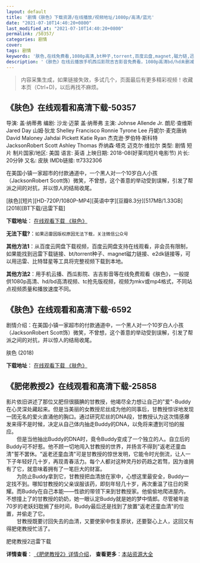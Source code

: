 ```yaml
---
layout: default
title: '剧情《肤色》下载资源/在线播放/视频地址/1080p/高清/蓝光'
date: "2021-07-10T14:40:20+0800"
last_modified_at: "2021-07-10T14:40:20+0800"
permalink: /50357/
categories: 剧情
cover:
tags: 剧情
keywords: '肤色,在线免费看,1080p高清,bt种子,torrent,百度云盘,magnet,磁力链,迅雷下载资源'
description: '《肤色》在线云播放手机西瓜影院吉吉影音免费看，1080p高清bd/hd未删减完整版和tc抢先枪版，mkv/mp4格式，附带bt/torrent种子、magnet/磁力链、百度云盘、网盘资源迅雷下载链接'
---
```


>内容采集生成，如果链接失效，多试几个，页面最后有更多精彩视频！收藏本页（Ctrl+D)，以后再找不麻烦。


## 《肤色》在线观看和高清下载-50357

导演: 盖·纳蒂弗 编剧: 沙龙·迈蒙 盖·纳蒂弗 主演: Johnse Allende Jr. 朗尼·查维斯 Jared Day 山姆·狄龙 Shelley Francisco Ronnie Tyrone Lee 丹妮尔·麦克唐纳 David Maloney Jahdai Pickett Katie Ryan 杰克逊·罗伯特·斯科特 JacksonRobert Scott Ashley Thomas 乔纳森·塔克 迈克尔·维拉尔 类型: 剧情 短片 制片国家/地区: 美国 语言: 英语 上映日期: 2018-08(好莱坞短片电影节) 片长: 20分钟 又名: 皮肤 IMDb链接: tt7332306

在美国小镇一家超市的付款通道中，一个黑人对一个10岁白人小孩（JacksonRobert Scott饰）微笑，不曾想，这个善意的举动受到误解，引发了帮派之间的对抗，并以惊人的结局收尾。


[肤色][短片][HD-720P/1080P-MP4][英语中字][豆瓣8.3分][517MB/1.33GB][2018][BT下载/迅雷下载]

**下载地址**： [在线观看下载 《肤色》](https://www.btdx8.com/torrent/fs_2018.html) 


**无法下载?**：`如果迅雷因版权原因无法下载，关注微信公众号 `

**其他方法1**：从百度云网盘下载视频，百度云网盘支持在线观看，非会员有限制，如果能找到迅雷下载链接、bt/torrent种子、magnet磁力链接、e2dk链接等，可以用迅雷、比特彗星等工具将完整视频下载到本地。

**其他方法2**：用手机云播、西瓜影院、吉吉影音等在线免费观看《肤色》，一般提供1080p高清、hd/bd高清视频、tc抢先版视频，视频为mkv或mp4格式，不同站点视频质量和播放速度不同。


## 《肤色》在线观看和高清下载-6592

剧情介绍：在美国小镇一家超市的付款通道中，一个黑人对一个10岁白人小孩（JacksonRobert Scott饰）微笑，不曾想，这个善意的举动受到误解，引发了帮派之间的对抗，并以惊人的结局收尾。


肤色 (2018)

**下载地址**： [在线观看下载 《肤色》](https://www.btbtdy.me/btdy/dy14671.html) 


## 《肥佬教授2》在线观看和高清下载-25858

影片依旧讲述了那位又肥但很腼腆的甘教授，他竭尽全力想让自己的"爱"-Buddy在心灵深处藏起来。但是当美丽的女教授尼丝成为他的同事后，甘教授惊讶地发现一团无名的爱火直涌他的胸口。通过研究尼丝的DNA段，甘教授认为这次情感爆发来得不是时候，决定从自己体内抽走Buddy的DNA，以免将来遭到可怕的报应。<br />　　但是当他抽出Buddy的DNA时，竟令Buddy变成了一个独立的人。自立后的Buddy可不好惹。他不顾一切地闯入甘教授的世界，并扬言不得到"返老还童血清"誓不罢休。"返老还童血清"可是甘教授的惊世发明，它能令时光倒流，让人一下子年轻好几十岁，再现青春活力。每个人都对这种灵丹妙药趋之若骛，因为谁拥有了它，就意味着拥有了一笔巨大的财富。<br />　　为防止Buddy拿到它，甘教授把血清放在家中，心想这里最安全，Buddy一定找不到。哪知甘教授的父亲误服该药，即刻年轻几十岁，再次重温了往日的荣耀。而Buddy在自己本能&mdash;—性欲的带领下来到甘教授家。他偷偷地爬进屋内，不想撞上了的甘教授的奶奶，她一眼认定Buddy就是她的梦中情郎。尽管被年逾70岁的老妖妇耽搁了些时间，Buddy最后还是找到了放置"返老还童血清"的位置，并偷走了它。<br />　　甘教授既要讨回失去的血清，又要使家中恢复原状，还要娶心上人，这回又有得肥佬教授忙活了。</p>


肥佬教授2迅雷下载

**详情查看**： [《肥佬教授2》详情介绍](/movie/25858/)， **查看更多**：[本站资源大全](/movie/t/all/)

